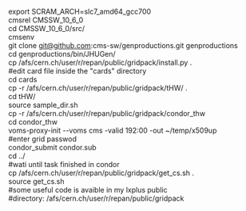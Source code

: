 export SCRAM_ARCH=slc7_amd64_gcc700  
cmsrel CMSSW_10_6_0  
cd CMSSW_10_6_0/src/  
cmsenv  
git clone git@github.com:cms-sw/genproductions.git genproductions  
cd genproductions/bin/JHUGen/  
cp /afs/cern.ch/user/r/repan/public/gridpack/install.py .  
#edit card file inside the "cards" directory  
cd cards  
cp -r /afs/cern.ch/user/r/repan/public/gridpack/tHW/ .  
cd tHW/  
source sample_dir.sh  
cp -r /afs/cern.ch/user/r/repan/public/gridpack/condor_thw  
cd condor_thw  
voms-proxy-init --voms cms -valid 192:00 -out ~/temp/x509up   
#enter grid passwod  
condor_submit condor.sub  
cd ../  
#wati until task finished in condor  
cp /afs/cern.ch/user/r/repan/public/gridpack/get_cs.sh .  
source get_cs.sh  
#some useful code is avaible in my lxplus public  
#directory: /afs/cern.ch/user/r/repan/public/gridpack  



